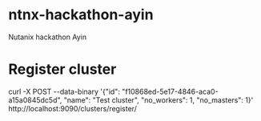 # ntnx-hackathon-ayin
Nutanix hackathon Ayin 

# Register cluster

curl -X POST --data-binary '{"id": "f10868ed-5e17-4846-aca0-a15a0845dc5d", "name": "Test cluster", "no_workers": 1, "no_masters": 1}' http://localhost:9090/clusters/register/